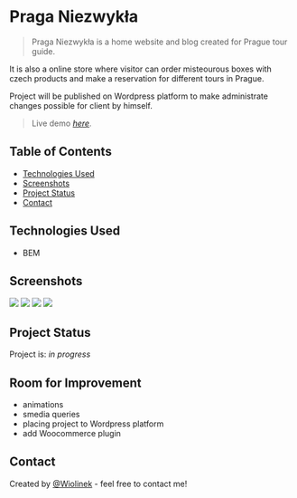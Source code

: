 # Praga Niezwykła

> Praga Niezwykła is a home website and blog created for Prague tour guide.

It is also a online store where visitor can order misteourous boxes with czech products and make a reservation for different tours in Prague.

Project will be published on Wordpress platform to make administrate changes possible for client by himself.


> Live demo [_here_](https://www.example.com).


## Table of Contents
* [Technologies Used](#technologies-used)
* [Screenshots](#screenshots)
* [Project Status](#project-status)
* [Contact](#contact)


## Technologies Used
- BEM


## Screenshots
![](main.png)
![](walks.png)
![](boxes.png)
![](blog.png)


## Project Status
Project is: _in progress_

## Room for Improvement
- animations
- smedia queries
- placing project to Wordpress platform
- add Woocommerce plugin


## Contact
Created by [@Wiolinek](https://www.u-v.codes) - feel free to contact me!
